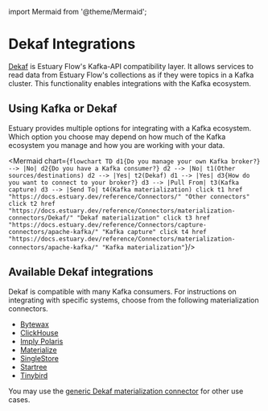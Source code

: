
import Mermaid from '@theme/Mermaid';

# Dekaf Integrations

[Dekaf](/guides/dekaf_reading_collections_from_kafka) is Estuary Flow's Kafka-API compatibility layer.
It allows services to read data from Estuary Flow's collections as if they were topics in a Kafka cluster. This
functionality enables integrations with the Kafka ecosystem.

## Using Kafka or Dekaf

Estuary provides multiple options for integrating with a Kafka ecosystem. Which option you choose may depend on how much of the Kafka ecosystem you manage and how you are working with your data.

<Mermaid chart={`
	flowchart TD
        d1{Do you manage your own Kafka broker?} --> |No| d2{Do you have a Kafka consumer?}
        d2 --> |No| t1(Other sources/destinations)
        d2 --> |Yes| t2(Dekaf)
		d1 --> |Yes| d3{How do you want to connect to your broker?}
        d3 --> |Pull From| t3(Kafka capture)
        d3 --> |Send To| t4(Kafka materialization)
        click t1 href "https://docs.estuary.dev/reference/Connectors/" "Other connectors"
        click t2 href "https://docs.estuary.dev/reference/Connectors/materialization-connectors/Dekaf/" "Dekaf materialization"
        click t3 href "https://docs.estuary.dev/reference/Connectors/capture-connectors/apache-kafka/" "Kafka capture"
        click t4 href "https://docs.estuary.dev/reference/Connectors/materialization-connectors/apache-kafka/" "Kafka materialization"
`}/>

## Available Dekaf integrations

Dekaf is compatible with many Kafka consumers. For instructions on integrating with specific systems, choose from the following materialization connectors.

- [Bytewax](../materialization-connectors/Dekaf/bytewax.md)
- [ClickHouse](../materialization-connectors/Dekaf/clickhouse.md)
- [Imply Polaris](../materialization-connectors/Dekaf/imply-polaris.md)
- [Materialize](../materialization-connectors/Dekaf/materialize.md)
- [SingleStore](../materialization-connectors/Dekaf/singlestore.md)
- [Startree](../materialization-connectors/Dekaf/startree.md)
- [Tinybird](../materialization-connectors/Dekaf/tinybird.md)

You may use the [generic Dekaf materialization connector](../materialization-connectors/Dekaf/dekaf.md) for other use cases.
